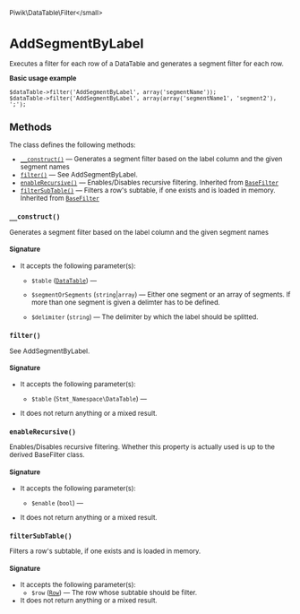 <small>Piwik\DataTable\Filter\</small>

AddSegmentByLabel
=================

Executes a filter for each row of a DataTable and generates a segment filter for each row.

**Basic usage example**

    $dataTable->filter('AddSegmentByLabel', array('segmentName'));
    $dataTable->filter('AddSegmentByLabel', array(array('segmentName1', 'segment2'), ';');

Methods
-------

The class defines the following methods:

- [`__construct()`](#__construct) &mdash; Generates a segment filter based on the label column and the given segment names
- [`filter()`](#filter) &mdash; See AddSegmentByLabel.
- [`enableRecursive()`](#enablerecursive) &mdash; Enables/Disables recursive filtering. Inherited from [`BaseFilter`](../../../Piwik/DataTable/BaseFilter.md)
- [`filterSubTable()`](#filtersubtable) &mdash; Filters a row's subtable, if one exists and is loaded in memory. Inherited from [`BaseFilter`](../../../Piwik/DataTable/BaseFilter.md)

<a name="__construct" id="__construct"></a>
<a name="__construct" id="__construct"></a>
### `__construct()`

Generates a segment filter based on the label column and the given segment names

#### Signature

-  It accepts the following parameter(s):
    - `$table` ([`DataTable`](../../../Piwik/DataTable.md)) &mdash;
      
    - `$segmentOrSegments` (`string`|`array`) &mdash;
       Either one segment or an array of segments. If more than one segment is given a delimter has to be defined.
    - `$delimiter` (`string`) &mdash;
       The delimiter by which the label should be splitted.

<a name="filter" id="filter"></a>
<a name="filter" id="filter"></a>
### `filter()`

See AddSegmentByLabel.

#### Signature

-  It accepts the following parameter(s):
    - `$table` (`Stmt_Namespace\DataTable`) &mdash;
      
- It does not return anything or a mixed result.

<a name="enablerecursive" id="enablerecursive"></a>
<a name="enableRecursive" id="enableRecursive"></a>
### `enableRecursive()`

Enables/Disables recursive filtering. Whether this property is actually used
is up to the derived BaseFilter class.

#### Signature

-  It accepts the following parameter(s):
    - `$enable` (`bool`) &mdash;
      
- It does not return anything or a mixed result.

<a name="filtersubtable" id="filtersubtable"></a>
<a name="filterSubTable" id="filterSubTable"></a>
### `filterSubTable()`

Filters a row's subtable, if one exists and is loaded in memory.

#### Signature

-  It accepts the following parameter(s):
    - `$row` ([`Row`](../../../Piwik/DataTable/Row.md)) &mdash;
       The row whose subtable should be filter.
- It does not return anything or a mixed result.

